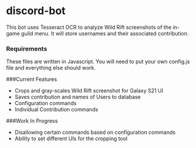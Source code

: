 # discord-bot
This bot uses Tesseract OCR to analyze Wild Rift screenshots of the in-game guild menu. It will store usernames and their associated contribution.

### Requirements
These files are written in Javascript. You will need to put your own config.js file and everything else should work. 

###Current Features
- Crops and gray-scales Wild Rift screenshot for Galaxy S21 UI 
- Saves contribution and names of Users to database
- Configuration commands 
- Individual Contribution commands

###Work In Progress
- Disallowing certain commands based on configuration commands
- Ability to set different UIs for the cropping tool


